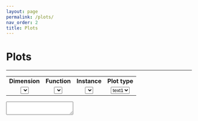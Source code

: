 ```yaml
---
layout: page
permalink: /plots/
nav_order: 2
title: Plots
---
```


# Plots  #
---
<table BORDER="0">
<tr>
<td align="center"><b>Dimension</b></td>
<td align="center"><b>Function</b></td>
<td align="center"><b>Instance</b></td>
<td align="center"><b>Plot type</b></td>
</tr>
<tr>
<td class="select" align="center">
<select id="dim" onchange="changePlot()">       
</select>
</td>
<td class="select" align="center">
<select id="fun" onchange="changePlot()">       
</select>
</td>
<td class="select" align="center">
<select id="ins" onchange="changePlot()">       
</select>
</td>
<td class="select" align="center">
<select id="typ" onchange="changePlot()">    
<option value="text1">text1</option>
<option value="text2">text2</option>
<option value="text3">text3</option>
<option value="text4">text4</option>   
</select>
</td>
</tr>
</table>

<textarea id="result"></textarea>

<script>
var selectDim = document.getElementById("dim");
var dims = ["2", "3", "5", "10", "20", "40"];
var contentsDim;
for (let i = 0; i < dims.length; i++) {
contentsDim += "<option>" + dims[i] + "</option>";
}
selectDim.innerHTML = contentsDim;

var selectFun = document.getElementById("fun");
var contentsFun;
for (let i = 1; i <= 92; i++) {
contentsFun += "<option>" + i + "</option>";
}
selectFun.innerHTML = contentsFun;

var selectIns = document.getElementById("ins");
var contentsIns;
for (let i = 1; i <= 15; i++) {
contentsIns += "<option>" + i + "</option>";
}
selectIns.innerHTML = contentsIns;

function changePlot() {
document.getElementById('result').value = dim.value + fun.value + ins.value + typ.value;
}
</script>
